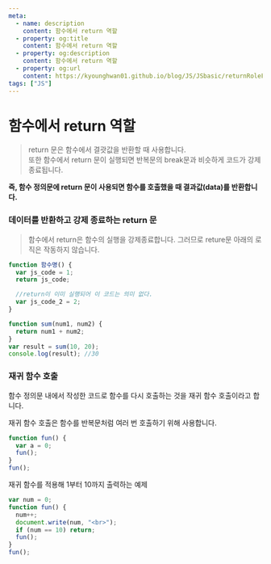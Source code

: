```yaml
---
meta:
  - name: description
    content: 함수에서 return 역할
  - property: og:title
    content: 함수에서 return 역할
  - property: og:description
    content: 함수에서 return 역할
  - property: og:url
    content: https://kyounghwan01.github.io/blog/JS/JSbasic/returnRoleFunction/
tags: ["JS"]
---
```


# 함수에서 return 역할

> return 문은 함수에서 결괏값을 반환할 때 사용합니다.
> <br>또한 함수에서 return 문이 실행되면 반복문의 break문과 비슷하게 코드가 강제 종료됩니다.

**즉, 함수 정의문에 return 문이 사용되면 함수를 호출했을 때 결과값(data)를 반환합니다.**

### 데이터를 반환하고 강제 종료하는 return 문

> 함수에서 return은 함수의 실행을 강제종료합니다. 그러므로 reture문 아래의 로직은 작동하지 않습니다.

```js
function 함수명() {
  var js_code = 1;
  return js_code;

  //return이 이미 실행되어 이 코드는 의미 없다.
  var js_code_2 = 2;
}
```

```js
function sum(num1, num2) {
  return num1 + num2;
}
var result = sum(10, 20);
console.log(result); //30
```

### 재귀 함수 호출

함수 정의문 내에서 작성한 코드로 함수를 다시 호출하는 것을 재귀 함수 호출이라고 합니다.

재귀 함수 호출은 함수를 반복문처럼 여러 번 호출하기 위해 사용합니다.

```js
function fun() {
  var a = 0;
  fun();
}
fun();
```

재귀 함수를 적용해 1부터 10까지 출력하는 예제

```js
var num = 0;
function fun() {
  num++;
  document.write(num, "<br>");
  if (num == 10) return;
  fun();
}
fun();
```

<Disqus />
